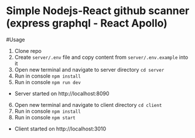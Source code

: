 # Simple Nodejs-React github scanner (express graphql  -  React Apollo)


#Usage
1. Clone repo
2. Create `server/.env` file and copy content from `server/.env.example` into it
3. Open new terminal and navigate to server directory `cd server`
4. Run in console `npm install`
5. Run in console `npm run dev`
- Server started on http://localhost:8090
6. Open new terminal and navigate to client directory  `cd client`
7. Run in console `npm install`
8. Run in console `npm start`
- Client started on http://localhost:3010
